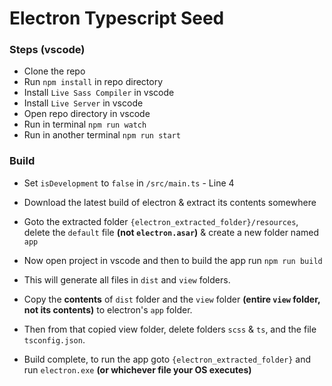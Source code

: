 # Electron Typescript Seed

### Steps (vscode)

- Clone the repo
- Run `npm install` in repo directory
- Install `Live Sass Compiler` in vscode
- Install `Live Server` in vscode
- Open repo directory in vscode
- Run in terminal `npm run watch`
- Run in another terminal `npm run start`

### Build
- Set `isDevelopment` to `false` in `/src/main.ts` - Line 4

- Download the latest build of electron & extract its contents somewhere

- Goto the extracted folder `{electron_extracted_folder}/resources`, delete the `default` file __(not `electron.asar`)__ & create a new folder named `app`

- Now open project in vscode and then to build the app run `npm run build`

- This will generate all files in `dist` and `view` folders. 

- Copy the __contents__ of `dist` folder  and the `view` folder __(entire `view` folder, not its contents)__ to electron's `app` folder.

- Then from that copied view folder, delete folders `scss` & `ts`, and the file `tsconfig.json`.

- Build complete, to run the app goto `{electron_extracted_folder}` and run `electron.exe` __(or whichever file your OS executes)__
